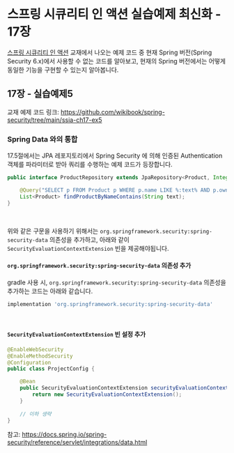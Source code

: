 # 스프링 시큐리티 인 액션 실습예제 최신화 - 17장

[스프링 시큐리티 인 액션](https://www.yes24.com/Product/Goods/112200347) 교재에서 나오는 예제 코드 중 현재 Spring 버전(Spring Security 6.x)에서 사용할 수 없는 코드를 알아보고, 현재의 Spring 버전에서는 어떻게 동일한 기능을 구현할 수 있는지 알아봅니다.

## 17장 - 실습예제5

교재 예제 코드 링크: https://github.com/wikibook/spring-security/tree/main/ssia-ch17-ex5

### Spring Data 와의 통합

17.5절에서는 JPA 레포지토리에서 Spring Security 에 의해 인증된 Authentication 객체를 파라미터로 받아 쿼리를 수행하는 예제 코드가 등장합니다.

```java
public interface ProductRepository extends JpaRepository<Product, Integer> {

    @Query("SELECT p FROM Product p WHERE p.name LIKE %:text% AND p.owner=?#{authentication.principal.username}")
    List<Product> findProductByNameContains(String text);
}
```

<br>

위와 같은 구문을 사용하기 위해서는 `org.springframework.security:spring-security-data` 의존성을 추가하고, 아래와 같이 `SecurityEvaluationContextExtension` 빈을 제공해야됩니다.

#### `org.springframework.security:spring-security-data` 의존성 추가

gradle 사용 시, `org.springframework.security:spring-security-data` 의존성을 추가하는 코드는 아래와 같습니다.

```groovy
implementation 'org.springframework.security:spring-security-data'
```

<br>

#### `SecurityEvaluationContextExtension` 빈 설정 추가

```java
@EnableWebSecurity
@EnableMethodSecurity
@Configuration
public class ProjectConfig {

    @Bean
    public SecurityEvaluationContextExtension securityEvaluationContextExtension() {
        return new SecurityEvaluationContextExtension();
    }
    
    // 이하 생략
}
```

참고: https://docs.spring.io/spring-security/reference/servlet/integrations/data.html

<br>